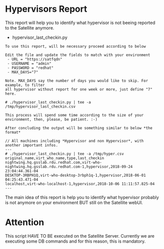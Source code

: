 # Hypervisors Report

This report will help you to identify what hypervisor is not beeing reported to the Satellite anymore.

- hypervisor_last_checkin.py
```
To use this report, will be necessary proceed according to below

Edit the file and update the fields to match with your environment
 - URL = "https://satfqdn"
 - USERNAME = "admin"
 - PASSWORD = "redhat"
 - MAX_DAYS="7"

Note. MAX_DAYS say the number of days you would like to skip. For example, to filter
all hypervisor without report for one week or more, just define "7" here.

# ./hypervisor_last_checkin.py | tee -a /tmp/hypervisor_last_checkin.csv

This process will spend some time according to the size of your environment, then, please, be patient. :-)

After concluding the output will be something similar to below *the format*

// All machines including *Hypervisor and non Hypervisor*, with another important infos.
---
# ./hypervisor_last_checkin.py | tee -a /tmp/hyper.csv
original_name,virt_who_name,type,last_checkin
nightwing.hq.gsslab.rdu.redhat.com,virt-who-nightwing.hq.gsslab.rdu.redhat.com-1,hypervisor,2018-09-24 23:04:44.361-04
DESKTOP-3RBPH1Q,virt-who-desktop-3rbph1q-1,hypervisor,2018-06-01 04:25:43.471-04
localhost,virt-who-localhost-1,hypervisor,2018-10-06 11:11:57.825-04
---
```

The main idea of this report is help you to identify what hypervisor probably is not anymore on your environment BUT still on the Satellite webUI.

# Attention
This script HAVE TO BE executed on the Satellite Server. Currently we are executing some DB commands and for this reason, this is mandatory.